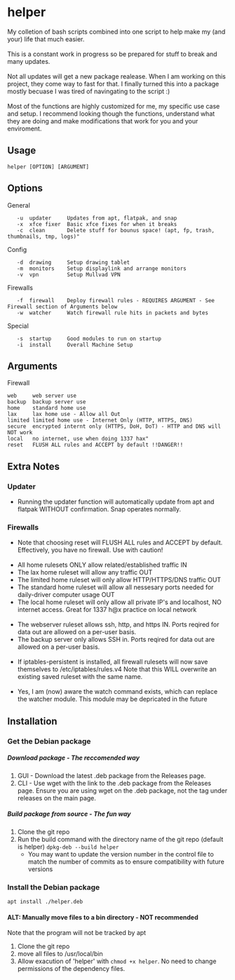 # helper
My colletion of bash scripts combined into one script to help make my (and your) life that much easier.
<br>
<br>
This is a constant work in progress so be prepared for stuff to break and many updates.
<br>
<br>
Not all updates will get a new package realease. When I am working on this project, they come way to fast for that. I finally turned this into a package mostly becuase I was tired of navingating to the script :)
<br>
<br>
Most of the functions are highly customized for me, my specific use case and setup. I recommend looking though the functions, understand what they are doing and make modifications that work for you and your enviroment.
## Usage
```
helper [OPTION] [ARGUMENT]
```
## Options

General
```
   -u  updater     Updates from apt, flatpak, and snap
   -x  xfce fixer  Basic xfce fixes for when it breaks
   -c  clean       Delete stuff for bounus space! (apt, fp, trash, thumbnails, tmp, logs)" 

```
Config
```
   -d  drawing     Setup drawing tablet
   -m  monitors    Setup displaylink and arrange monitors
   -v  vpn         Setup Mullvad VPN
```
Firewalls
```
   -f  firewall    Deploy firewall rules - REQUIRES ARGUMENT - See Firewall section of Arguments below
   -w  watcher     Watch firewall rule hits in packets and bytes
  ```

Special
```
   -s  startup     Good modules to run on startup
   -i  install     Overall Machine Setup
```
## Arguments 
Firewall
```
web     web server use
backup  backup server use
home    standard home use
lax     lax home use - Allow all Out
limited limited home use - Internet Only (HTTP, HTTPS, DNS)
secure  encrypted internt only (HTTPS, DoH, DoT) - HTTP and DNS will NOT work
local   no internet, use when doing 1337 hax"
reset   FLUSH ALL rules and ACCEPT by default !!DANGER!!

```
## Extra Notes

### Updater
* Running the updater function will automatically update from apt and flatpak WITHOUT confirmation. Snap operates normally.

### Firewalls
* Note that choosing reset will FLUSH ALL rules and ACCEPT by default. Effectively, you have no firewall. Use with caution!
<br><br>
* All home rulesets ONLY allow related/established traffic IN
* The lax home ruleset will allow any traffic OUT
* The limited home ruleset will only allow HTTP/HTTPS/DNS traffic OUT
* The standard home ruleset will allow all nessesary ports needed for daily-driver computer usage OUT
* The local home ruleset will only allow all private IP's and localhost, NO internet access. Great for 1337 h@x practice on local network
<br><br>
* The webserver ruleset allows ssh, http, and https IN. Ports reqired for data out are allowed on a per-user basis.
* The backup server only allows SSH in. Ports reqired for data out are allowed on a per-user basis.
<br><br>
* If iptables-persistent is installed, all firewall rulesets will now save themselves to /etc/iptables/rules.v4 Note that this WILL overwrite an existing saved ruleset with the same name. 
<br><br>
* Yes, I am (now) aware the watch command exists, which can replace the watcher module. This module may be depricated in the future


## Installation
### Get the Debian package
##### Download package - The reccomended way
1. GUI - Download the latest .deb package from the Releases page.
2. CLI - Use wget with the link to the .deb package from the Releases page. Ensure you are using wget on the .deb package, not the tag under releases on the main page.
##### Build package from source - The fun way
1. Clone the git repo
2. Run the build command with the directory name of the git repo (default is helper) ```dpkg-deb --build helper```
   * You may want to update the version number in the control file to match the number of commits as to ensure compatibility with future versions
### Install the Debian package
```
apt install ./helper.deb
```

#### ALT: Manually move files to a bin directory - NOT recommended
Note that the program will not be tracked by apt
1. Clone the git repo
2. move all files to /usr/local/bin
3. Allow exacution of 'helper' with ```chmod +x helper```. No need to change permissions of the dependency files. 
